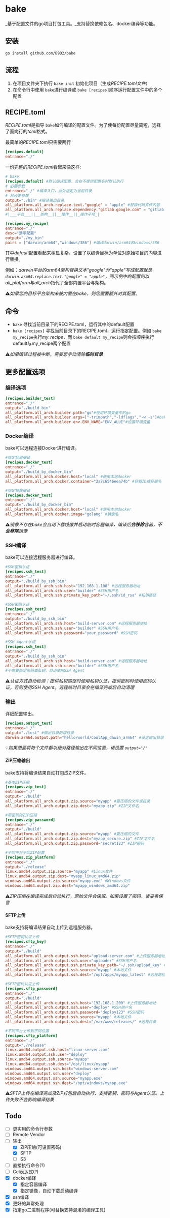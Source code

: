 # bake

_基于配置文件的go项目打包工具。_支持替换依赖包名、docker编译等功能。

## 安装
`go install github.com/B9O2/bake`
## 流程

1. 在项目文件夹下执行 `bake init` 初始化项目（生成*RECIPE.toml文件*）
2. 在命令行中使用 `bake`进行编译或 `bake [recipes]`顺序运行配置文件中的多个配置

## RECIPE.toml

*RECIPE.toml*是指导 `bake`如何编译的配置文件。为了使每份配置尽量简短，选择了面向行的*toml*格式。

最简单的*RECIPE.toml*只需要两行

```toml
[recipes.default]
entrance="./"
```

一份完整的*RECIPE.toml*看起来像这样:

```toml
# bake
[recipes.default] #默认编译配置，会在不提供配置名时默认执行
# 必要参数
entrance="./" #编译入口，此处指定为当前目录
# 非必要参数
output="./bin" #编译输出目录
all_platform.all_arch.replace.text."google" = "apple" #替换代码文件内容
all_platform.all_arch.replace.dependency."gitlab.google.com" = "gitlab.apple.com" #替换依赖名
#|___平台___||__架构__||__操作__||_操作子项_|

[recipes.my_recipe]
entrance="./"
desc="演示配置"
output="./my_bin"
pairs = ["darwin/arm64","windows/386"] #编译darwin/arm64和windows/386
```

其中*default*配置看起来稍显复杂，设置了以编译目标为单位对原始项目的内容进行替换。

例如：*darwin平台的arm64架构替换文本"google"为"apple"*写成配置就是 `darwin.arm64.replace.text."google" = "apple"`，而示例中的配置则以*all_platform*与*all_arch*指代了全部内置平台与架构。

⚠️*如果您的目标平台架构未被内置在bake，则您需要额外对其配置。*

## 命令

- `bake` 寻找当前目录下的RECIPE.toml，运行其中的default配置
- `bake [recipes]` 寻找当前目录下的RECIPE.toml，运行指定配置。例如 `bake my_recipe`执行*my_recipe*，而 `bake default my_recipe`则会按顺序执行default与my_recipe两个配置

⚠️*如果编译过程被中断，需要您手动清除**临时目录***

## 更多配置选项

### 编译选项

```toml
[recipes.builder_test]
entrance="./"
output="./build_bin"
all_platform.all_arch.builder.path="go"#使用环境变量中的go
all_platform.all_arch.builder.args=["-trimpath","-ldflags","-w -s"]#bake默认参数
all_platform.all_arch.builder.env.ENV_NAME="ENV_ALUE"#设置环境变量
```

### Docker编译

bake可以远程连接Docker进行编译。

```toml
#指定容器编译
[recipes.docker_test]
entrance="./"
output="./build_by_docker_bin"
all_platform.all_arch.docker.host="local" #使用本地docker
all_platform.all_arch.docker.container="2a7c6546eea74b" #容器ID或容器名
```

```toml
#指定镜像编译
[recipes.docker_test]
entrance="./"
output="./build_by_docker_bin"
all_platform.all_arch.docker.host="local" #使用本地docker
all_platform.all_arch.docker.image="golang" #镜像名
```

⚠️*镜像不存在bake会自动下载镜像并启动临时容器编译，编译后**会移除**容器，**不会移除**镜像*

### SSH编译

bake可以连接远程服务器进行编译。

```toml
#SSH密钥认证
[recipes.ssh_test]
entrance="./"
output="./build_by_ssh_bin"
all_platform.all_arch.ssh.host="192.168.1.100" #远程服务器地址
all_platform.all_arch.ssh.user="builder" #SSH用户名
all_platform.all_arch.ssh.private_key_path="~/.ssh/id_rsa" #私钥路径
```

```toml
#SSH密码认证
[recipes.ssh_test]
entrance="./"
output="./build_by_ssh_bin"
all_platform.all_arch.ssh.host="build-server.com" #远程服务器地址
all_platform.all_arch.ssh.user="builder" #SSH用户名
all_platform.all_arch.ssh.password="your_password" #SSH密码
```

```toml
#SSH Agent认证
[recipes.ssh_test]
entrance="./"
output="./build_by_ssh_bin"
all_platform.all_arch.ssh.host="build-server.com" #远程服务器地址
all_platform.all_arch.ssh.user="builder" #SSH用户名
#不需要指定密码或私钥，自动使用SSH Agent
```

⚠️*认证方式自动检测：提供私钥路径时使用私钥认证，提供密码时使用密码认证，否则使用SSH Agent。远程临时目录会在编译完成后自动清理*

### 输出

详细配置输出。

```toml
[recipes.output_test]
entrance="./"
output="./test" #输出目录的根目录
darwin.arm64.output.path="hello/world/CoolApp_dawin_arm64" #设定输出目录下的相对路径
```

💡*如果想要将每个文件都以绝对路径输出在不同位置，请设置 `output="/"`*

#### ZIP压缩输出

bake支持将编译结果自动打包成ZIP文件。

```toml
#基本ZIP压缩
[recipes.zip_test]
entrance="./"
output="./build"
all_platform.all_arch.output.zip.source="myapp" #要压缩的文件或目录
all_platform.all_arch.output.zip.dest="myapp.zip" #ZIP文件名
```

```toml
#带密码的ZIP压缩
[recipes.zip_password]
entrance="./"
output="./build"
all_platform.all_arch.output.zip.source="myapp" #要压缩的文件
all_platform.all_arch.output.zip.dest="myapp_secure.zip" #ZIP文件名
all_platform.all_arch.output.zip.password="secret123" #ZIP密码
```

```toml
#不同平台不同ZIP配置
[recipes.zip_platform]
entrance="./"
output="./release"
linux.amd64.output.zip.source="myapp" #Linux文件
linux.amd64.output.zip.dest="myapp_linux_amd64.zip"
windows.amd64.output.zip.source="myapp.exe" #Windows文件
windows.amd64.output.zip.dest="myapp_windows_amd64.zip"
```

⚠️*ZIP压缩在编译完成后自动执行，原始文件会保留。如果设置了密码，请妥善保管*

#### SFTP上传

bake支持将编译结果自动上传到远程服务器。

```toml
#SFTP密钥认证上传
[recipes.sftp_key]
entrance="./"
output="./build"
all_platform.all_arch.output.ssh.host="upload-server.com" #上传服务器地址
all_platform.all_arch.output.ssh.user="uploader" #SSH用户名
all_platform.all_arch.output.ssh.private_key_path="~/.ssh/upload_key" #私钥路径
all_platform.all_arch.output.ssh.source="myapp" #本地文件
all_platform.all_arch.output.ssh.dest="/opt/apps/myapp_latest" #远程路径
```

```toml
#SFTP密码认证上传
[recipes.sftp_password]
entrance="./"
output="./build"
all_platform.all_arch.output.ssh.host="192.168.1.200" #上传服务器地址
all_platform.all_arch.output.ssh.user="deploy" #SSH用户名
all_platform.all_arch.output.ssh.password="deploy123" #SSH密码
all_platform.all_arch.output.ssh.source="myapp" #本地文件
all_platform.all_arch.output.ssh.dest="/var/www/releases/" #远程目录
```

```toml
#不同平台上传到不同位置
[recipes.sftp_platform]
entrance="./"
output="./release"
linux.amd64.output.ssh.host="linux-server.com"
linux.amd64.output.ssh.user="deploy"
linux.amd64.output.ssh.source="myapp"
linux.amd64.output.ssh.dest="/opt/linux/myapp"
windows.amd64.output.ssh.host="windows-server.com"
windows.amd64.output.ssh.user="deploy"
windows.amd64.output.ssh.source="myapp.exe"
windows.amd64.output.ssh.dest="/opt/windows/myapp.exe"
```

⚠️*SFTP上传在编译完成及ZIP打包后自动执行，支持密钥、密码与Agent认证。上传失败不会影响编译结果*

## Todo
- [ ] 更实用的命令行参数
- [ ] Remote Vendor
- [ ] 输出
  - [x] ZIP压缩(可设置密码)
  - [x] SFTP
  - [ ] S3
- [ ] 直接执行命令(?)
- [ ] Cel表达式(?)
- [X] docker编译
  - [X] 指定容器编译
  - [X] 指定镜像，自动下载启动编译
- [x] ssh编译
- [X] 更好的异常处理
- [X] 指定go二进制程序(可替换支持混淆的编译工具)

